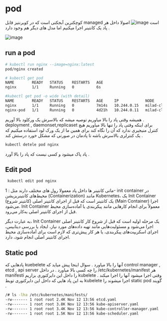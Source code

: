 # pod
کوچکترین آبجکتی است که در کوبرنتیز قابل managed است 
![image](https://github.com/milad6745/Kubernetes/assets/113288076/31688089-600e-4b48-8f5a-bba2a220f8fe)
اصولا داخل هر پاد یک کانتینر اجرا میکنیم اما مدل های دیگر هم وجود دارد .

![image](https://github.com/milad6745/Kubernetes/assets/113288076/6e960330-2651-430a-95cb-acac86397508)

## run a pod
```bash
# kubectl run nginx --image=nginx:latest
pod/nginx created

# kubectl get pod
NAME        READY   STATUS    RESTARTS   AGE
nginx       1/1     Running   0          6s

#kubectl get pod -o wide (with detail)
NAME        READY   STATUS    RESTARTS   AGE     IP            NODE                          NOMINATED NODE   READINESS GATES
nginx       1/1     Running   0          7m14s   10.244.0.15   milad-cluster-control-plane   <none>           <none>
nginx-pod   1/1     Running   0          4d21h   10.244.0.11   milad-cluster-control-plane   <none>           <none>
```

همیشه وقتی پاد را بالا میاوریم توصیه میشه که بالاسرش یک ورکلود بالا آوریم . deployment , daemonset,replicaset 
برای اینکه وقتی پاد را تنها بالا میاوریم هیچ کنترل منیجیری ندارد که آن را نگاه کند برای همین ما از یک ورک لود استفاده میکنیم که یک کنترلری بالاسرش باشه تا پادمان در صورتی که مشکل خورد درستش کند .

```bash
kubectl detele pod nginx
```
پاد پاک میشود و کسی نیست که پاد را بالا آورد .

## Edit pod
```bash
 kubectl edit pod nginx
```

ماتی کانتینر ها داخل پاد معمولا رول های مختلف دارند مثل :
1- init container
در محیط‌های کانتینریزیشن (Containerization) مانند Kubernetes، یک Init Container (کانتینر شروع) یک کانتینر است که قبل از اجرای کانتینر اصلی (Main Container) اجرا می‌شود. Init Container معمولاً برای انجام کارهایی مانند پیکربندی یا آماده‌سازی محیط قبل از اجرای کانتینر اصلی به‌کار می‌رود.

به عبارت دیگر، Init Container یک مرحله اولیه است که قبل از شروع کار کانتینر اصلی اجرا می‌شود و مسئولیت‌هایی مانند تهیه داده‌های مورد نیاز، ایجاد یا بررسی دیتابیس، اجرای اسکریپت‌های پیکربندی، یا هر کار پیش‌تری که لازم است برای آماده‌سازی محیط اجرای کانتینر اصلی انجام شود، دارد.

   

## Static pod
پادهایی که kuebelete آنها را بالا میاورد .
سوال اینجا پیش میاید که control manager , etcd , api server را چه کسی بالا میاورد .
در  داخل /etc/kubernetes/manifest  هر manifesti را داخل این دایرکتوری بزاریم kubelete وقتی اجرا میشود آنها را اجرا میکند .
به این پاد هایی که داخل این دایرکتوری تویط kubelete اجرا میشوند را static pod گویند .
```bash
/# ls -lha /etc/kubernetes/manifests/
-rw------- 1 root root 2.4K Nov 12 13:56 etcd.yaml
-rw------- 1 root root 3.8K Nov 12 13:56 kube-apiserver.yaml
-rw------- 1 root root 3.4K Nov 12 13:56 kube-controller-manager.yaml
-rw------- 1 root root 1.5K Nov 12 13:56 kube-scheduler.yaml
```
